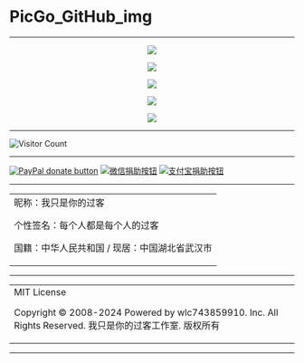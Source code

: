 # PicGo_GitHub_img

---

<p align="center">
  <img src="https://raw.github.ink/wlc743859910/PicGo_GitHub_img/master/img/1.webp">
</p>

<p align="center">
  <img src="https://raw.github.ink/wlc743859910/PicGo_GitHub_img/master/img/2.webp">
</p>

<p align="center">
  <img src="https://raw.github.ink/wlc743859910/PicGo_GitHub_img/master/img/3.webp">
</p>

<p align="center">
  <img src="https://raw.github.ink/wlc743859910/PicGo_GitHub_img/master/img/4.webp">
</p>

<p align="center">
  <img src="https://raw.github.ink/wlc743859910/PicGo_GitHub_img/master/img/5.webp">
</p>

---

![Visitor Count](https://profile-counter.glitch.me/{PicGo_GitHub_img}/count.svg)

---

[![PayPal donate button](https://img.shields.io/badge/PayPal-donate-green.svg)](https://paypal.me/)  [![微信捐助按钮](https://img.shields.io/badge/%E5%BE%AE%E4%BF%A1-%E5%90%91TA%E6%8D%90%E5%8A%A9-green.svg)](图片链接) [![支付宝捐助按钮](https://img.shields.io/badge/%E6%94%AF%E4%BB%98%E5%AE%9D-%E5%90%91TA%E6%8D%90%E5%8A%A9-green.svg)](图片链接)

---

<table>
    <tr>
        <td >
昵称：我只是你的过客

个性签名：每个人都是每个人的过客

国籍：中华人民共和国 / 现居：中国湖北省武汉市
        </center>
        </td>
    </tr>
</table>

---

<table>
    <tr>
        <td >
MIT License

Copyright © 2008-2024 Powered by wlc743859910. Inc. All Rights Reserved. 我只是你的过客工作室. 版权所有
        </center>
        </td>
    </tr>
</table>

---
